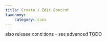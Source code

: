 ```yaml
---
title: Create / Edit Content
taxonomy:
    category: docs
---
```


also release conditions - see advanced TODO
